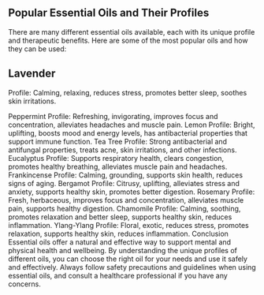 ## Popular Essential Oils and Their Profiles

There are many different essential oils available, each with its unique profile and therapeutic benefits. Here are some of the most popular oils and how they can be used:

## Lavender

Profile: Calming, relaxing, reduces stress, promotes better sleep, soothes skin irritations.

Peppermint
Profile: Refreshing, invigorating, improves focus and concentration, alleviates headaches and muscle pain.
Lemon
Profile: Bright, uplifting, boosts mood and energy levels, has antibacterial properties that support immune function.
Tea Tree
Profile: Strong antibacterial and antifungal properties, treats acne, skin irritations, and other infections.
Eucalyptus
Profile: Supports respiratory health, clears congestion, promotes healthy breathing, alleviates muscle pain and headaches.
Frankincense
Profile: Calming, grounding, supports skin health, reduces signs of aging.
Bergamot
Profile: Citrusy, uplifting, alleviates stress and anxiety, supports healthy skin, promotes better digestion.
Rosemary
Profile: Fresh, herbaceous, improves focus and concentration, alleviates muscle pain, supports healthy digestion.
Chamomile
Profile: Calming, soothing, promotes relaxation and better sleep, supports healthy skin, reduces inflammation.
Ylang-Ylang
Profile: Floral, exotic, reduces stress, promotes relaxation, supports healthy skin, reduces inflammation.
Conclusion
Essential oils offer a natural and effective way to support mental and physical health and wellbeing. By understanding the unique profiles of different oils, you can choose the right oil for your needs and use it safely and effectively. Always follow safety precautions and guidelines when using essential oils, and consult a healthcare professional if you have any concerns.
